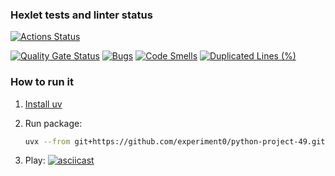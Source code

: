 ### Hexlet tests and linter status

[![Actions Status](https://github.com/experiment0/python-project-49/actions/workflows/hexlet-check.yml/badge.svg)](https://github.com/experiment0/python-project-49/actions)

<!-- https://sonarcloud.io/project/information?id=experiment0_python-project-49 -->

[![Quality Gate Status](https://sonarcloud.io/api/project_badges/measure?project=experiment0_python-project-49&metric=alert_status)](https://sonarcloud.io/summary/new_code?id=experiment0_python-project-49)
[![Bugs](https://sonarcloud.io/api/project_badges/measure?project=experiment0_python-project-49&metric=bugs)](https://sonarcloud.io/summary/new_code?id=experiment0_python-project-49)
[![Code Smells](https://sonarcloud.io/api/project_badges/measure?project=experiment0_python-project-49&metric=code_smells)](https://sonarcloud.io/summary/new_code?id=experiment0_python-project-49)
[![Duplicated Lines (%)](https://sonarcloud.io/api/project_badges/measure?project=experiment0_python-project-49&metric=duplicated_lines_density)](https://sonarcloud.io/summary/new_code?id=experiment0_python-project-49)

### How to run it

1. [Install uv](https://docs.astral.sh/uv/getting-started/installation/#installation-methods)

2. Run package:
   ```bash
   uvx --from git+https://github.com/experiment0/python-project-49.git brain-even
   ```
3. Play:
   [![asciicast](https://asciinema.org/a/HLBL4x9kW4PGCRexZFFzM2i5E.svg)](https://asciinema.org/a/HLBL4x9kW4PGCRexZFFzM2i5E)
